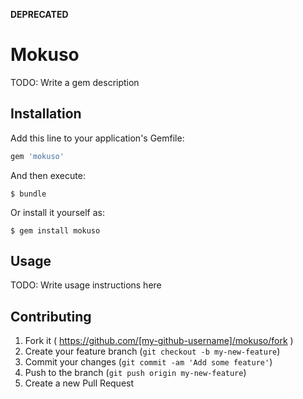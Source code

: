 
**DEPRECATED**

# Mokuso

TODO: Write a gem description

## Installation

Add this line to your application's Gemfile:

```ruby
gem 'mokuso'
```

And then execute:

    $ bundle

Or install it yourself as:

    $ gem install mokuso

## Usage

TODO: Write usage instructions here

## Contributing

1. Fork it ( https://github.com/[my-github-username]/mokuso/fork )
2. Create your feature branch (`git checkout -b my-new-feature`)
3. Commit your changes (`git commit -am 'Add some feature'`)
4. Push to the branch (`git push origin my-new-feature`)
5. Create a new Pull Request
